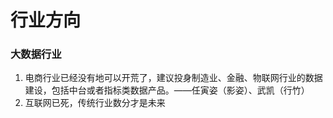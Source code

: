 # 行业方向


### 大数据行业
1.  电商行业已经没有地可以开荒了，建议投身制造业、金融、物联网行业的数据建设，包括中台或者指标类数据产品。——任寅姿（影姿）、武凯（行竹）
2. 互联网已死，传统行业数分才是未来